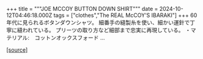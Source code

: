 +++
title = """JOE MCCOY BUTTON DOWN SHIRT"""
date = 2024-10-12T04:46:18.000Z
tags = ["clothes","The REAL McCOY'S IBARAKI"]
+++
60年代に見られるボタンダウンシャツ。 細番手の縫製糸を使い、細かい運針で丁寧に縫われている。 プリーツの取り方など細部まで忠実に再現している。 ・マテリアル:　コットンオックスフォード ...

[[source]](https://the-realmccoys.ocnk.net/product/1283)
